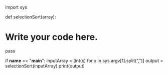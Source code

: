 import sys


def selectionSort(array):
  # Write your code here.
  pass
    

if __name__ == "__main__":
  inputArray = [int(x) for x in sys.argv[1].split(",")]
  output = selectionSort(inputArray)
  print(output)